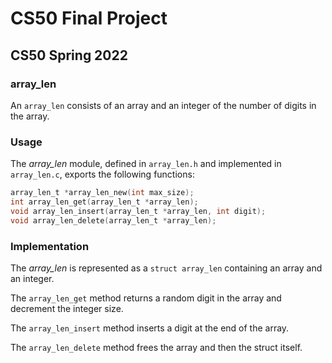 # CS50 Final Project

## CS50 Spring 2022

### array_len

An `array_len` consists of an array and an integer of the number of digits in the array.

### Usage

The *array_len* module, defined in `array_len.h` and implemented in `array_len.c`, exports the following functions:

```c
array_len_t *array_len_new(int max_size);
int array_len_get(array_len_t *array_len);
void array_len_insert(array_len_t *array_len, int digit);
void array_len_delete(array_len_t *array_len);
```

### Implementation

The *array_len* is represented as a `struct array_len` containing an array and an integer.

The `array_len_get` method returns a random digit in the array and decrement the integer size.

The `array_len_insert` method inserts a digit at the end of the array.

The `array_len_delete` method frees the array and then the struct itself.
